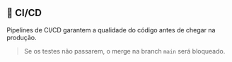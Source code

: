 ## 🔁 CI/CD

Pipelines de CI/CD garantem a qualidade do código antes de chegar na produção.

> Se os testes não passarem, o merge na branch `main` será bloqueado.